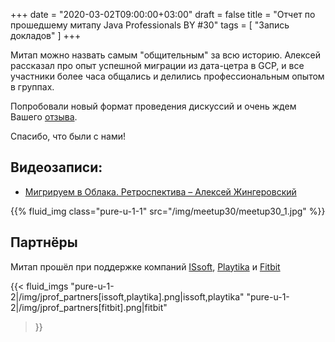 +++
date = "2020-03-02T09:00:00+03:00"
draft = false
title = "Отчет по прошедшему митапу Java Professionals BY #30"
tags = [
    "Запись докладов"
]
+++

Митап можно назвать самым "общительным" за всю историю. Алексей рассказал про опыт успешной миграции из дата-цетра в GCP,
и все участники более часа общались и делились профессиональным опытом в группах.

Попробовали новый формат проведения дискуссий и очень ждем Вашего [отзыва](https://forms.gle/frjyHuaMS5vPyNrP6). 

<!--more-->
Спасибо, что были с нами!

## Видеозаписи:

 * [Мигрируем в Облака. Ретроспектива – Алексей Жингеровский](https://youtu.be/f0ZgB32ULA8)

<div class="post_photos">
{{% fluid_img class="pure-u-1-1" src="/img/meetup30/meetup30_1.jpg" %}}
</div>

## Партнёры

Митап прошёл при поддержке компаний [ISsoft](http://www.issoft.by), [Playtika](https://www.playtika.com/) и [Fitbit](https://www.fitbit.com/home)

{{< fluid_imgs
  "pure-u-1-2|/img/jprof_partners[issoft,playtika].png|issoft,playtika"
  "pure-u-1-2|/img/jprof_partners[fitbit].png|fitbit"
>}}
